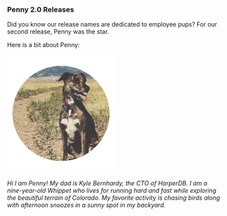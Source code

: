 ### Penny 2.0 Releases

Did you know our release names are dedicated to employee pups? For our second release, Penny was the star.

Here is a bit about Penny:

<img src="../../images/dogs/penny.webp" alt="picture of brindle dog" width="50%"/>

_Hi I am Penny! My dad is Kyle Bernhardy, the CTO of HarperDB. I am a nine-year-old Whippet who lives for running hard and fast while exploring the beautiful terrain of Colorado. My favorite activity is chasing birds along with afternoon snoozes in a sunny spot in my backyard._